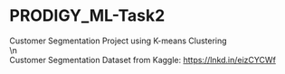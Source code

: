 # PRODIGY_ML-Task2
Customer Segmentation Project using K-means Clustering
<br>\n<br>
Customer Segmentation Dataset from Kaggle: https://lnkd.in/eizCYCWf
